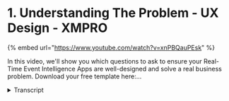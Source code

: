 # 1. Understanding The Problem - UX Design - XMPRO
{% embed url="https://www.youtube.com/watch?v=xnPBQauPEsk" %}



In this video, we'll show you which questions to ask to ensure your Real-Time Event Intelligence Apps are well-designed and solve a real business problem. Download your free template here:...
<details>
<summary>Transcript</summary>In this video, we'll show you which questions to ask to ensure your Real-Time Event Intelligence Apps are well-designed and solve a real business problem. Download your free template here:...
hi my name is Kirsten Schwarzer and

welcome to this ex and pro learning

series on UX design for real-time apps

in this series I'm going to show you a

repeatable process that you can use to

build applications that not only look

good but that also solve real problems

before you jump into the X and Pro app

designer it's important to think deeply

about the problem that you're trying to

solve in our experience thinking through

the problem now will help you spend less

time staring at a blank screen in the

app designer and you'll end up with a

much better result if you're still

deciding which problem to work on we

recommend using the X and Pro use case

prioritization matrix to help you rank

your problems based on their business

impact and their technical feasibility

if you aren't familiar with this matrix

please reach out to our team at support

at X and procom for more details in this

example we're trying to reduce unplanned

downtime of boiler feed pumps in a

thermal power plant we've determined

that this problem has a high impact on

our business and that it's technically

feasible to build a real-time condition

monitoring app with the data that we

have available when we think about this

problem there are five things that we

need to consider firstly what critical

real-time events do you need to know

about when it comes to this problem so

if we want to prevent downtime on our

boiler feed pumps the critical real-time

events that we should know about or

things like spikes in temperature or

vibration going above a certain

threshold next what decisions does the

person using this app need to make to

respond to that event do they need to

decide whether a certain temperature

spike means we need to perform immediate

maintenance on this pump what are the

decisions that they need to make thirdly

what data would the user need to see to

make an informed decision in this

example you want real-time sensor data

from the pump but you might also want to

see the list of scheduled work orders or

the work order

history next is there anything

preventing the user from making a

decision or taking an action

do they need input from someone else or

is there data locked up in a certain

system that they need to get access to

is there a calculation that needs to be

done to figure out what the right action

is or does a machine learning algorithm

need to make a prediction lastly what

key metrics are you trying to improve

this will help you understand why this

is an important problem to solve and

what the potential ROI will be we're

sort of trying to break things down into

first principles and really understand

the problem there's a great Elan musk

quote that says with first principles

you boil things down to the most

fundamental truths and then you reason

up from there in our case we're trying

to break the problem down into the most

fundamental truths and then design our

application from there to make things

easy for you we've created a PowerPoint

template that you can use to answer each

of these questions in a way that's easy

to present and that summarizes your

thinking on one slide you can download

the template by going to the link in the

description below this video
</details>